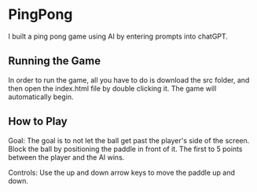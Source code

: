 # PingPong
I built a ping pong game using AI by entering prompts into chatGPT.

## Running the Game
In order to run the game, all you have to do is download the src folder, and then open the index.html file by double clicking it.
The game will automatically begin.

## How to Play
Goal: The goal is to not let the ball get past the player's side of the screen. Block the ball by positioning the paddle in front of it. The first to 5 points between the player and the AI wins.

Controls: Use the up and down arrow keys to move the paddle up and down.

